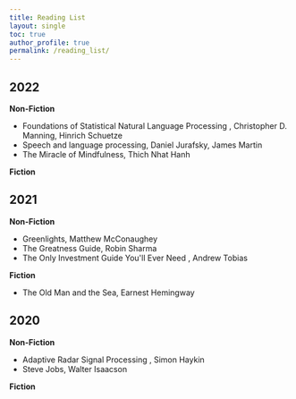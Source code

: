 ```yaml
---
title: Reading List
layout: single
toc: true
author_profile: true
permalink: /reading_list/
---
```


## 2022
__Non-Fiction__
 - Foundations of Statistical Natural Language Processing , Christopher D. Manning, Hinrich Schuetze
 - Speech and language processing, Daniel Jurafsky, James Martin
 - The Miracle of Mindfulness, Thich Nhat Hanh

__Fiction__

## 2021
__Non-Fiction__
 - Greenlights, Matthew McConaughey
 - The Greatness Guide, Robin Sharma
 - The Only Investment Guide You'll Ever Need , Andrew Tobias 

__Fiction__
 - The Old Man and the Sea, Earnest Hemingway

## 2020
__Non-Fiction__
 - Adaptive Radar Signal Processing , Simon Haykin
 - Steve Jobs, Walter Isaacson
 
 __Fiction__

  


